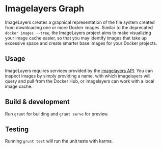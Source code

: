 # Imagelayers Graph

ImageLayers creates a graphical representation of the file system created from downloading one or more Docker images. Similar to the deprecated ```docker images --tree```, the ImageLayers project aims to make visualizing your image cache easier, so that you may identify images that take up excessive space and create smarter base images for your Docker projects.

## Usage
ImageLayers requires services provided by the [imagelayers API](https://github.com/CenturyLinkLabs/imagelayers/). You can inspect images by simply providing a name, with which imagelayers will query and pull from the Docker Hub, or imagelayers can work with a local image cache.

## Build & development

Run `grunt` for building and `grunt serve` for preview.

## Testing

Running `grunt test` will run the unit tests with karma.
